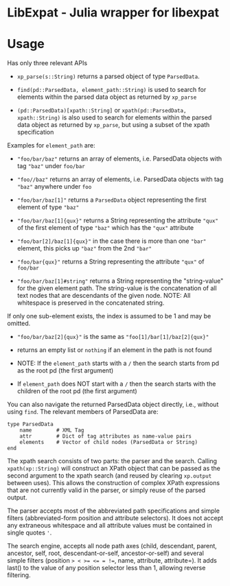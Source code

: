 LibExpat - Julia wrapper for libexpat
=====================================

Usage
=====

Has only three relevant APIs

- ```xp_parse(s::String)``` returns a parsed object of type ```ParsedData```. 

- ```find(pd::ParsedData, element_path::String)``` is used to search for elements within the parsed data object as returned by ```xp_parse```

- ```(pd::ParsedData)[xpath::String]``` or ```xpath(pd::ParsedData, xpath::String)``` is also used to search for elements within the parsed
data object as returned by ```xp_parse```, but using a subset of the xpath specification


Examples for ```element_path``` are:

- ```"foo/bar/baz"``` returns an array of elements, i.e. ParsedData objects with tag ```"baz"``` under ```foo/bar```

- ```"foo//baz"``` returns an array of elements, i.e. ParsedData objects with tag ```"baz"``` anywhere under ```foo```

- ```"foo/bar/baz[1]"``` returns a ```ParsedData``` object representing the first element of type ```"baz"```

- ```"foo/bar/baz[1]{qux}"``` returns a String representing the attribute ```"qux"``` of the first element of type ```"baz"``` which
has the ```"qux"``` attribute

- ```"foo/bar[2]/baz[1]{qux}"``` in the case there is more than one ```"bar"``` element, this picks up ```"baz"``` from the 2nd ```"bar"```

- ```"foo/bar{qux}"``` returns a String representing the attribute ```"qux"``` of ```foo/bar```

- ```"foo/bar/baz[1]#string"``` returns a String representing the "string-value" for the given element path. The string-value is the
concatenation of all text nodes that are descendants of the given node. NOTE: All whitespace is preserved in the concatenated string.

If only one sub-element exists, the index is assumed to be 1 and may be omitted.
- ```"foo/bar/baz[2]{qux}"``` is the same as ```"foo[1]/bar[1]/baz[2]{qux}"```

- returns an empty list or ```nothing``` if an element in the path is not found

- NOTE: If the ```element_path``` starts with a ```/``` then the search starts from pd as the root pd (the first argument)

- If ```element_path``` does NOT start with a ```/``` then the search starts with the children of the root pd (the first argument)


You can also navigate the returned ParsedData object directly, i.e., without using ```find```. 
The relevant members of ParsedData are:

```
type ParsedData
    name        # XML Tag 
    attr        # Dict of tag attributes as name-value pairs 
    elements    # Vector of child nodes (ParsedData or String)
end
```

The xpath search consists of two parts: the parser and the search. Calling ```xpath(xp::String)``` will construct an XPath object that can be passed as the second argument to the xpath search (and reused by clearing ```xp.output``` between uses). This allows the construction of complex XPath expressions that are not currently valid in the parser, or simply reuse of the parsed output.

The parser accepts most of the abbreviated path specifications and simple filters (abbreviated-form position and attribute selectors). It does not accept any extraneous whitespace and all attribute values must be contained in single quotes ```'```.

The search engine, accepts all node path axes (child, descendant, parent, ancestor, self, root, descendant-or-self, ancestor-or-self) and several simple filters (position ```> < >= <= = !=```, name, attribute, attribute=). It adds last() to the value of any position selector less than 1, allowing reverse filtering.
